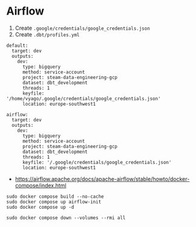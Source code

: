 # Airflow

1. Create `.google/credentials/google_credentials.json`
2. Create `.dbt/profiles.yml`

```{yml}
default:
  target: dev
  outputs:
    dev:
      type: bigquery
      method: service-account
      project: steam-data-engineering-gcp
      dataset: dbt_development
      threads: 1
      keyfile: '/home/vyago/.google/credentials/google_credentials.json'
      location: europe-southwest1

airflow:
  target: dev
  outputs:
    dev:
      type: bigquery
      method: service-account
      project: steam-data-engineering-gcp
      dataset: dbt_development
      threads: 1
      keyfile: '/.google/credentials/google_credentials.json'
      location: europe-southwest1
```



- https://airflow.apache.org/docs/apache-airflow/stable/howto/docker-compose/index.html

```{bash}
sudo docker compose build --no-cache
sudo docker compose up airflow-init
sudo docker compose up -d 
```

```{bash}
sudo docker compose down --volumes --rmi all
```


